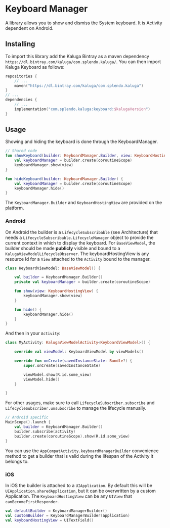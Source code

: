 # Keyboard Manager

A library allows you to show and dismiss the System keyboard.
It is Activity dependent on Android.

## Installing
To import this library add the Kaluga Bintray as a maven dependency `https://dl.bintray.com/kaluga/com.splendo.kaluga/`. You can then import Kaluga Keyboard as follows:

```kotlin
repositories {
    // ...
    maven("https://dl.bintray.com/kaluga/com.splendo.kaluga")
}
// ...
dependencies {
    // ...
    implementation("com.splendo.kaluga:keyboard:$kalugaVersion")
}
```

## Usage

Showing and hiding the keyboard is done through the KeyboardManager.

```kotlin
// Shared code
fun showKeyboard(builder: KeyboardManager.Builder, view: KeyboardHostingView) {
    val keyboardManager = builder.create(coroutineScope)
    keyboardManager.show(view)
}

fun hideKeyboard(builder: KeyboardManager.Builder) {
    val keyboardManager = builder.create(coroutineScope)
    keyboardManager.hide()
}
```

The `KeyboardManager.Builder` and `KeyboardHostingView` are provided on the platform.

### Android
On Android the builder is a `LifecycleSubscribable` (see Architecture) that needs a `LifecycleSubscribable.LifecycleManager` object to provide the current context in which to display the keyboard.
For `BaseViewModel`, the builder should be made **publicly** visible and bound to a `KalugaViewModelLifecycleObserver`.
The keyboardHostingView is any resource Id for a `View` attached to the `Activity` bound to the manager.

```kotlin
class KeyboardViewModel: BaseViewModel() {

    val builder = KeyboardManager.Builder()
    private val keyboardManager = builder.create(coroutineScope)

    fun show(view: KeyboardHostingView) {
        keyboardManager.show(view)
    }

    fun hide() {
        keyboardManager.hide()
    }
}
```

And then in your `Activity`:

```kotlin
class MyActivity: KalugaViewModelActivity<KeyboardViewModel>() {

    override val viewModel: KeyboardViewModel by viewModels()

    override fun onCreate(savedInstanceState: Bundle?) {
        super.onCreate(savedInstanceState)

        viewModel.show(R.id.some_view)
        viewModel.hide()
    }

}
```

For other usages, make sure to call `LifecycleSubscriber.subscribe` and `LifecycleSubscriber.unsubscribe` to manage the lifecycle manually.

```kotlin
// Android specific
MainScope().launch {
    val builder = KeyboardManager.Builder()
    builder.subscribe(activity)
    builder.create(coroutineScope).show(R.id.some_view)
}
```

You can use the `AppCompatActivity.keyboardManagerBuilder` convenience method to get a builder that is valid during the lifespan of the Activity it belongs to.

### iOS
In iOS the builder is attached to a `UIApplication`. By default this will be ` UIApplication.sharedApplication`, but it can be overwritten by a custom Application. The `KeyboardHostingView` can be any `UIView` that `canBecomeFirstResponder`.

```kotlin
val defaultBuilder = KeyboardManagerBuilder()
val customBuilder = KeyboardManagerBuilder(application)
val keyboardHostingView = UITextField()
```


